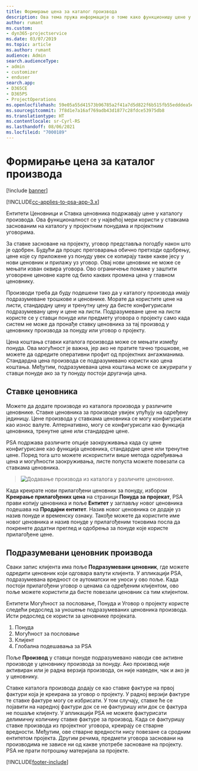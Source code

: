 ```yaml
---
title: Формирање цена за каталог производа
description: Ова тема пружа информације о томе како функционишу цене у каталогу производа у апликацији Dynamics 365 Project Service Automation (PSA).
author: rumant
ms.custom:
- dyn365-projectservice
ms.date: 03/07/2019
ms.topic: article
ms.author: rumant
audience: Admin
search.audienceType:
- admin
- customizer
- enduser
search.app:
- D365CE
- D365PS
- ProjectOperations
ms.openlocfilehash: 59e05a55d41573b96785a2f41a7d5d822f6b515fb55edddea5ef1862b7694a1b
ms.sourcegitcommit: 7f8d1e7a16af769adb43d1877c28fdce53975db8
ms.translationtype: HT
ms.contentlocale: sr-Cyrl-RS
ms.lasthandoff: 08/06/2021
ms.locfileid: "7000189"
---
```

# <a name="product-catalog-pricing"></a>Формирање цена за каталог производа 

[!include [banner](../includes/psa-now-project-operations.md)]

[!INCLUDE[cc-applies-to-psa-app-3.x](../includes/cc-applies-to-psa-app-3x.md)]


Ентитети Ценовници и Ставка ценовника подржавају цене у каталогу производа. Ова функционалност се у највећој мери користи у ставкама заснованим на каталогу у пројектним понудама и пројектним уговорима.

За ставке засноване на пројекту, уговор представља погодбу након што је одобрен. Будући да процес преговарања обично претходи одобрењу, цене које су приложене уз понуду увек се копирају такве какве јесу у нови ценовник и прилажу уз уговор. Овај нови ценовник не може се мењати изван оквира уговора. Ово ограничење помаже у заштити уговорене ценовне карте од било каквих промена цена у главном ценовнику.

Производи треба да буду подешени тако да у каталогу производа имају подразумеване трошкове и ценовнике. Морате да користите цене на листи, стандардну цену и тренутну цену да бисте конфигурисали подразумевану цену и цене на листи. Подразумеване цене на листи користе се у ставци понуде или предмету уговора о пројекту само када систем не може да пронађе ставку ценовника за тај производ у ценовнику производа за понуду или уговор о пројекту.

Цена коштања ставки каталога производа може се мењати између понуда. Ова могућност је важна, јер ако не пратите тачно трошкове, не можете да одредите оперативни профит од пројектних ангажманима. Стандардна цена производа се подразумевано користи као цена коштања. Међутим, подразумевана цена коштања може се ажурирати у ставци понуде ако за ту понуду постоји другачија цена.

## <a name="price-list-items"></a>Ставке ценовника

Можете да додате производе из каталога производа у различите ценовнике. Ставке ценовника за производе увијек упућују на одређену јединицу. Цене производа у ставкама ценовника се могу конфигурисати као износ валуте. Алтернативно, могу се конфигурисати као функција ценовника, тренутне цене или стандардне цене.

PSA подржава различите опције заокруживања када су цене конфигурисане као функција ценовника, стандардне цене или тренутне цене. Поред тога што можете искористити више метода одређивања цена и могућности заокруживања, листе попуста можете повезати са ставкама ценовника. 

> ![Додавање производа из каталога у различите ценовнике.](media/basic-guide-16.png)

Када креирате нови прилагођени ценовник за понуду, избором **Креирање прилагођених цена** на страници **Понуда за пројекат**, PSA прави копију ценовника и поље **Ентитет** у заглављу новог ценовника подешава на **Продајни ентитет**. Назив новог ценовника се додаје уз назив понуде и временску ознаку. Такође можете да користите име новог ценовника и назив понуде у прилагођеним токовима посла да покренете додатни преглед и одобрења за понуде које користе прилагођене цене.

 
## <a name="default-product-price-list"></a>Подразумевани ценовник производа
Сваки запис клијента има поље **Подразумевани ценовник**, где можете одредити ценовник који одговара валути клијента. У апликацији PSA, подразумевана вредност се аутоматски не уноси у ово поље. Када постоји прилагођени уговор о ценама са одређеним клијентом, ово поље можете користити да бисте повезали ценовник са тим клијентом.

Ентитети Могућност за пословање, Понуда и Уговор о пројекту користе следећи редослед за уношење подразумеваних ценовника производа. Исти редослед се користи за ценовнике пројеката.

1.  Понуда
2.  Могућност за пословање
3.  Клијент
4.  Глобална подешавања за PSA

Поље **Производ** у ставци понуде подразумевано наводи све активне производе у ценовнику производа за понуду. Ако производ није активиран или је радна верзија производа, он није наведен, чак и ако је у ценовнику. 

Ставке каталога производа додају се као ставке фактуре на првој фактури која је креирана за уговор о пројекту. У радној верзији фактуре те ставке фактуре могу се избрисати. У том случају, ставке ће се појавити на наредној фактури док се не фактуришу или док се фактура не пошаље клијенту. У апликацији PSA не можете фактурисати делимичну количину ставке фактуре за производ. Када се фактуришу ставке производа из пројектног уговора, креирају се стварне вредности. Међутим, ове стварне вредности нису повезане са сродним ентитетом пројекта. Другим речима, предмети уговора засновани на производима не зависе ни од какве употребе засноване на пројекту. PSA не прати потрошњу материјала за пројекте.


[!INCLUDE[footer-include](../includes/footer-banner.md)]